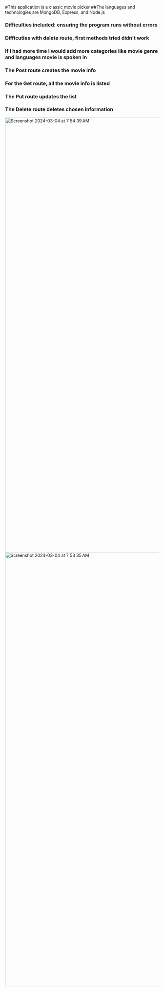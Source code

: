 #This application is a classic movie picker
##The languages and technologies are MongoDB, Express, and Node.js
### Difficulties included: ensuring the program runs without errors
### Difficuties with delete route, first methods tried didn't work
### If I had more time I would add more categories like movie genre and languages movie is spoken in 
### The Post route creates the movie info 
### For the Get route, all the movie info is listed
### The Put route updates the list
### The Delete route deletes chosen information
<img width="1425" alt="Screenshot 2024-03-04 at 7 54 39 AM" src="https://github.com/gee4star/SBA319/assets/151780860/bd8f3a6b-446b-4897-839d-2f45e4523d6f">

<img width="1426" alt="Screenshot 2024-03-04 at 7 53 35 AM" src="https://github.com/gee4star/SBA319/assets/151780860/44f156ad-861d-4537-92dd-2ecf568d7207">
